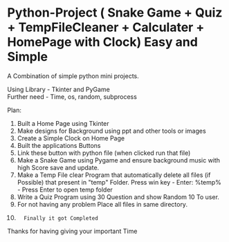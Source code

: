 # Python-Project ( Snake Game + Quiz + TempFileCleaner + Calculater + HomePage with Clock) Easy and Simple

A Combination of simple python mini projects.

Using Library - Tkinter and PyGame <Br>
Further need - Time, os, random, subprocess

Plan:

1. Built a Home Page using Tkinter 
2. Make designs for Background using ppt and other tools or images 
3. Create a Simple Clock on Home Page
4. Built the applications Buttons
5. Link these button with python file (when clicked run that file)
6. Make a Snake Game using Pygame and ensure background music with high Score save and update.
7. Make a Temp File clear Program that automatically delete all files (if Possible) that present in "temp" Folder.      Press win key - Enter: %temp% - Press Enter to open temp folder
8. Write a Quiz Program using 30 Question and show Random 10 To user.
9. For not having any problem Place all files in same directory.
10.       Finally it got Completed

Thanks for having giving your important Time
